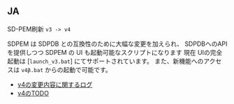 ## JA
SD-PEM刷新 `v3 -> v4`

SDPEM は SDPDB との互換性のために大幅な変更を加えられ、
SDPDBへのAPIを提供しつつ SDPEM の UI も起動可能なスクリプトになります
現在 UIの完全起動は [`launch_v3.bat`] にてサポートされています。
また、新機能へのアクセスは `v4β.bat` からの起動で可能です。

- [v4の変更内容に関するログ](Changelogs.md)
- [v4のTODO](TODO.md)